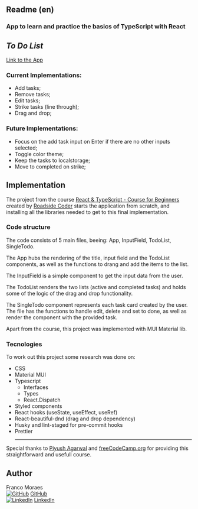 ## Readme (en)

### App to learn and practice the basics of TypeScript with React

## <i>To Do List</i>

[Link to the App](https://francomoraes.github.io/todo-list-react-typescript/)

### Current Implementations:

-   Add tasks;
-   Remove tasks;
-   Edit tasks;
-   Strike tasks (line through);
-   Drag and drop;

### Future Implementations:

-   Focus on the add task input on Enter if there are no other inputs selected;
-   Toggle color theme;
-   Keep the tasks to localstorage;
-   Move to completed on strike;

## Implementation

The project from the course [React & TypeScript - Course for Beginners](https://www.youtube.com/watch?v=FJDVKeh7RJI) created by [Roadside Coder](https://www.youtube.com/c/RoadsideCoder) starts the application from scratch, and installing all the libraries needed to get to this final implementation.

### Code structure

The code consists of 5 main files, beeing: App, InputField, TodoList, SingleTodo.

The App hubs the rendering of the title, input field and the TodoList components, as well as the functions to drang and add the items to the list.

The InputField is a simple component to get the input data from the user.

The TodoList renders the two lists (active and completed tasks) and holds some of the logic of the drag and drop functionality.

The SingleTodo component represents each task card created by the user. The file has the functions to handle edit, delete and set to done, as well as render the component with the provided task.

Apart from the course, this project was implemented with MUI Material lib.

### Tecnologies

To work out this project some research was done on:

-   CSS
-   Material MUI
-   Typescript
    -   Interfaces
    -   Types
    -   React.Dispatch
-   Styled components
-   React hooks (useState, useEffect, useRef)
-   React-beautiful-dnd (drag and drop dependency)
-   Husky and lint-staged for pre-commit hooks
-   Prettier
    <hr>

Special thanks to [Piyush Agarwal](https://github.com/piyush-eon) and [freeCodeCamp.org](https://github.com/freeCodeCamp) for providing this straightforward and usefull course.

## Author

Franco Moraes <br>
[![GitHub](https://i.stack.imgur.com/tskMh.png)]() [GitHub](https://github.com/francomoraes) <br>
[![LinkedIn](https://i.stack.imgur.com/gVE0j.png)]() [LinkedIn](https://www.linkedin.com/in/francomoraes/)
